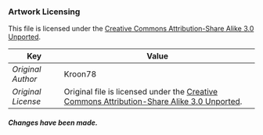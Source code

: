 ### Artwork Licensing

This file is licensed under the [Creative Commons Attribution-Share Alike 3.0 Unported](https://creativecommons.org/licenses/by-sa/3.0/deed.en).

| Key         | Value     |
| ----------- | ----------|
| *Original Author*    | Kroon78 |
| *Original License*   | Original file is licensed under the [Creative Commons Attribution-Share Alike 3.0 Unported](https://creativecommons.org/licenses/by-sa/3.0/deed.en). |

##### Changes have been made.
